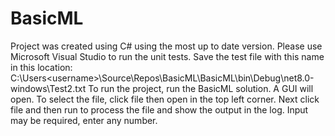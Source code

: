 # BasicML
Project was created using C# using the most up to date version. Please use Microsoft Visual Studio to run the unit tests. 
Save the test file with this name in this location: C:\Users\<username>\Source\Repos\BasicML\BasicML\bin\Debug\net8.0-windows\Test2.txt
To run the project, run the BasicML solution. A GUI will open. To select the file, click file then open in the top left corner. 
Next click file and then run to process the file and show the output in the log. Input may be required, enter any number. 
